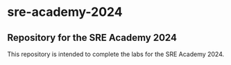 # sre-academy-2024
## Repository for the SRE Academy 2024
This repository is intended to complete the labs for the SRE Academy 2024.
